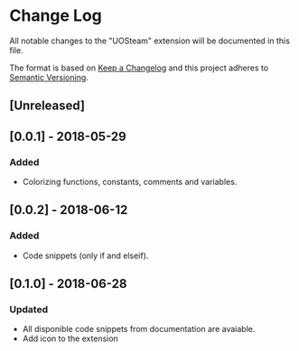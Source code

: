 # Change Log
All notable changes to the "UOSteam" extension will be documented in this file.

The format is based on [Keep a Changelog](http://keepachangelog.com/en/1.0.0/)
and this project adheres to [Semantic Versioning](http://semver.org/spec/v2.0.0.html).

## [Unreleased]

## [0.0.1] - 2018-05-29

### Added

- Colorizing functions, constants, comments and variables.

## [0.0.2] - 2018-06-12

### Added

- Code snippets (only if and elseif).

## [0.1.0] - 2018-06-28

### Updated

- All disponible code snippets from documentation are avaiable.
- Add icon to the extension